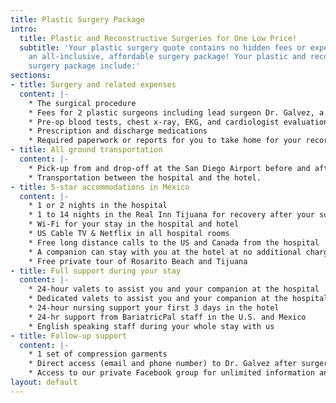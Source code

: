 ```yaml
---
title: Plastic Surgery Package
intro:
  title: Plastic and Reconstructive Surgeries for One Low Price!
  subtitle: 'Your plastic surgery quote contains no hidden fees or expenses. It’s
    an all-inclusive, affordable surgery package! Your plastic and reconstructive
    surgery package include:'
sections:
- title: Surgery and related expenses
  content: |-
    * The surgical procedure
    * Fees for 2 plastic surgeons including lead surgeon Dr. Galvez, a general surgeon, and the anesthesiologist, a doctor, and a surgeon’s assistant or nurse
    * Pre-op blood tests, chest x-ray, EKG, and cardiologist evaluation
    * Prescription and discharge medications
    * Required paperwork or reports for you to take home for your records and doctors
- title: All ground transportation
  content: |-
    * Pick-up from and drop-off at the San Diego Airport before and after surgery
    * Transportation between the hospital and the hotel.
- title: 5-star accommodations in Mexico
  content: |-
    * 1 or 2 nights in the hospital
    * 1 to 14 nights in the Real Inn Tijuana for recovery after your surgery
    * Wi-Fi for your stay in the hospital and hotel
    * US Cable TV & Netflix in all hospital rooms
    * Free long distance calls to the US and Canada from the hospital
    * A companion can stay with you at the hotel at no additional charge
    * Free private tour of Rosarito Beach and Tijuana
- title: Full support during your stay
  content: |-
    * 24-hour valets to assist you and your companion at the hospital
    * Dedicated valets to assist you and your companion at the hospital and hotel 10am to 6pm
    * 24-hour nursing support your first 3 days in the hotel
    * 24-hr support from BariatricPal staff in the U.S. and Mexico
    * English speaking staff during your whole stay with us
- title: Follow-up support
  content: |-
    * 1 set of compression garments
    * Direct access (email and phone number) to Dr. Galvez after surgery for follow-up
    * Access to our private Facebook group for unlimited information and support
layout: default
---
```


